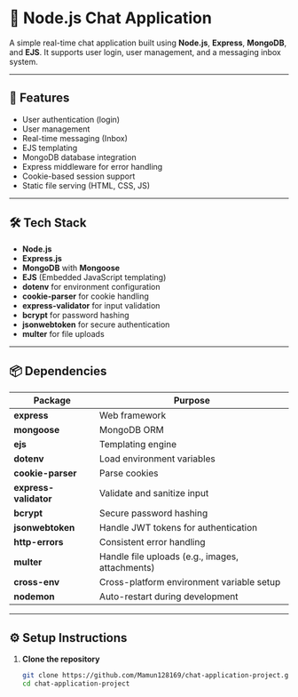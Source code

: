 # 💬 Node.js Chat Application

A simple real-time chat application built using **Node.js**, **Express**, **MongoDB**, and **EJS**. It supports user login, user management, and a messaging inbox system.

---

## 🚀 Features

- User authentication (login)
- User management
- Real-time messaging (Inbox)
- EJS templating
- MongoDB database integration
- Express middleware for error handling
- Cookie-based session support
- Static file serving (HTML, CSS, JS)

---

## 🛠️ Tech Stack

- **Node.js**
- **Express.js**
- **MongoDB** with **Mongoose**
- **EJS** (Embedded JavaScript templating)
- **dotenv** for environment configuration
- **cookie-parser** for cookie handling
- **express-validator** for input validation
- **bcrypt** for password hashing
- **jsonwebtoken** for secure authentication
- **multer** for file uploads

---

## 📦 Dependencies

| Package               | Purpose                                         |
| --------------------- | ----------------------------------------------- |
| **express**           | Web framework                                   |
| **mongoose**          | MongoDB ORM                                     |
| **ejs**               | Templating engine                               |
| **dotenv**            | Load environment variables                      |
| **cookie-parser**     | Parse cookies                                   |
| **express-validator** | Validate and sanitize input                     |
| **bcrypt**            | Secure password hashing                         |
| **jsonwebtoken**      | Handle JWT tokens for authentication            |
| **http-errors**       | Consistent error handling                       |
| **multer**            | Handle file uploads (e.g., images, attachments) |
| **cross-env**         | Cross-platform environment variable setup       |
| **nodemon**           | Auto-restart during development                 |

---

## ⚙️ Setup Instructions

1. **Clone the repository**
   ```bash
   git clone https://github.com/Mamun128169/chat-application-project.git
   cd chat-application-project
   ```
